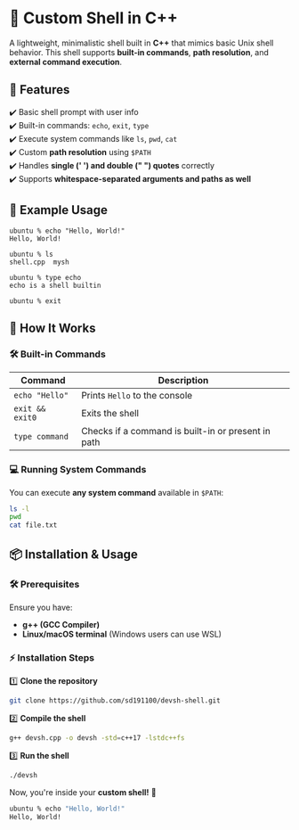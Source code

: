 # 🚀 Custom Shell in C++

A lightweight, minimalistic shell built in **C++** that mimics basic Unix shell behavior. This shell supports **built-in commands**, **path resolution**, and **external command execution**.

## 🔹 Features
✔️ Basic shell prompt with user info  
✔️ Built-in commands: `echo`, `exit`, `type`  
✔️ Execute system commands like `ls`, `pwd`, `cat`  
✔️ Custom **path resolution** using `$PATH`  
✔️ Handles **single (' ') and double (" ") quotes** correctly  
✔️ Supports **whitespace-separated arguments and paths as well**  

## 📌 Example Usage

``` shell
ubuntu % echo "Hello, World!"
Hello, World!

ubuntu % ls
shell.cpp  mysh

ubuntu % type echo
echo is a shell builtin

ubuntu % exit
```

## 📌 How It Works

### 🛠 Built-in Commands
| Command           | Description                                      |
|------------------|--------------------------------------------------|
| `echo "Hello"`   | Prints `Hello` to the console                    |
| `exit && exit0`  | Exits the shell                                   |
| `type command`  | Checks if a command is built-in or present in path       |

### 💻 Running System Commands
You can execute **any system command** available in `$PATH`:
```sh
ls -l
pwd
cat file.txt
```
## 📦 Installation & Usage

### 🛠 Prerequisites
Ensure you have:
- **g++ (GCC Compiler)**
- **Linux/macOS terminal** (Windows users can use WSL)

### ⚡ Installation Steps

1️⃣ **Clone the repository**  
```sh
git clone https://github.com/sd191100/devsh-shell.git
```

2️⃣ **Compile the shell**  
```sh
g++ devsh.cpp -o devsh -std=c++17 -lstdc++fs
```
<!--`-std=c++17` and `-lstdc++fs` are optional parameters-->

3️⃣ **Run the shell**  
```sh
./devsh
```

Now, you're inside your **custom shell!** 🎉  
```sh
ubuntu % echo "Hello, World!"
Hello, World!
```

